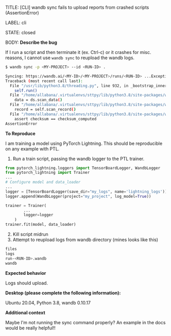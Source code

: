 TITLE:
[CLI] wandb sync fails to upload reports from crashed scripts (AssertionError)

LABEL:
cli

STATE:
closed

BODY:
**Describe the bug**

If I run a script and then terminate it (ex. Ctrl-c) or it crashes for misc. reasons, I cannot use `wandb sync` to reupload the wandb logs.

```sh
$ wandb sync -p <MY-PROJECT> --id <RUN-ID> .

Syncing: https://wandb.ai/<MY-ID>/<MY-PROJECT>/runs/<RUN-ID> ...Exception in thread Thread-1:
Traceback (most recent call last):
  File "/usr/lib/python3.8/threading.py", line 932, in _bootstrap_inner
    self.run()
  File "/home/allabana/.virtualenvs/sttpy/lib/python3.8/site-packages/wandb/sync/sync.py", line 122, in run
    data = ds.scan_data()
  File "/home/allabana/.virtualenvs/sttpy/lib/python3.8/site-packages/wandb/sdk/internal/datastore.py", line 131, in scan_data
    record = self.scan_record()
  File "/home/allabana/.virtualenvs/sttpy/lib/python3.8/site-packages/wandb/sdk/internal/datastore.py", line 115, in scan_record
    assert checksum == checksum_computed
AssertionError
```

**To Reproduce**

I am training a model using PyTorch Lightning.
This should be reproducible on any example with PTL.

1. Run a train script, passing the wandb logger to the PTL trainer.
```py
from pytorch_lightning.loggers import TensorBoardLogger, WandbLogger
from pytorch_lightning import Trainer
...
# Configure model and data_loader
...
logger = [TensorBoardLogger(save_dir="my_logs", name='lightning_logs')]
logger.append(WandbLogger(project="my_project", log_model=True))

trainer = Trainer(
        ...
        logger=logger
    )
trainer.fit(model, data_loader)
```
2. Kill script midrun
3. Attempt to reupload logs from wandb directory (mines looks like this)

```sh
files
logs
run-<RUN-ID>.wandb
wandb
```

**Expected behavior**

Logs should upload.

**Desktop (please complete the following information):**

Ubuntu 20.04, Python 3.8, wandb 0.10.17

**Additional context**

Maybe I'm not running the sync command properly?
An example in the docs would be really helpful!!


